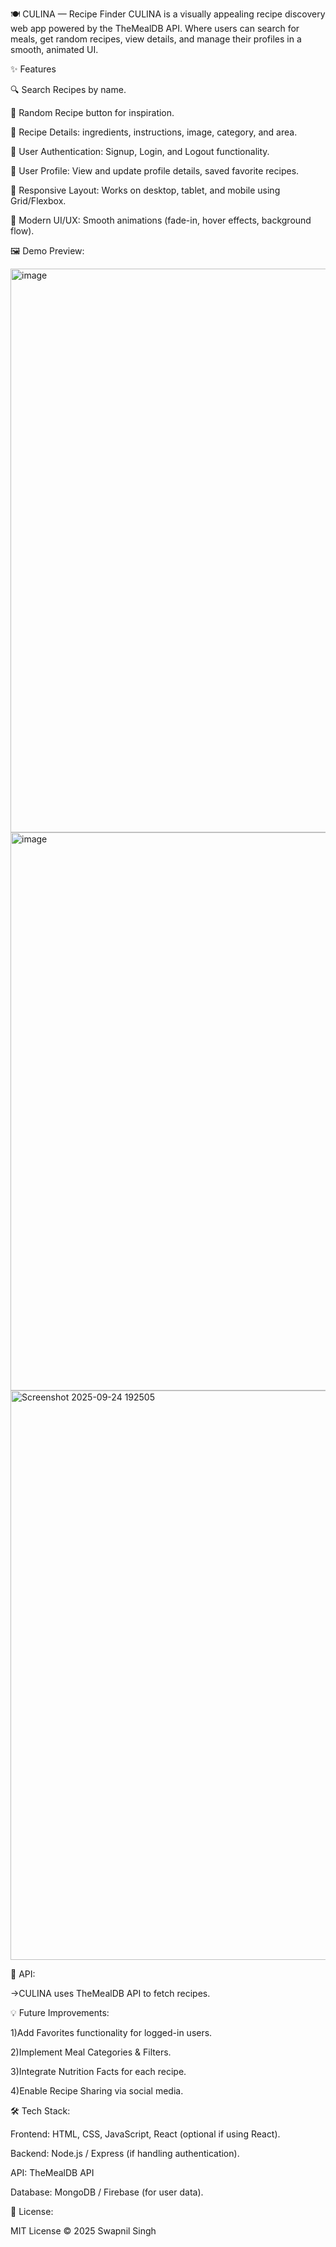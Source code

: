 🍽️ CULINA — Recipe Finder
CULINA is a visually appealing recipe discovery web app powered by the TheMealDB API.
Where users can search for meals, get random recipes, view details, and manage their profiles in a smooth, animated UI.

✨ Features

🔍 Search Recipes by name.

🎲 Random Recipe button for inspiration.

📖 Recipe Details: ingredients, instructions, image, category, and area.

👤 User Authentication: Signup, Login, and Logout functionality.

📝 User Profile: View and update profile details, saved favorite recipes.

📱 Responsive Layout: Works on desktop, tablet, and mobile using Grid/Flexbox.

🎨 Modern UI/UX: Smooth animations (fade-in, hover effects, background flow).

🖼️ Demo Preview:

<img width="1919" height="902" alt="image" src="https://github.com/user-attachments/assets/340cbe46-c345-416c-9082-2c54674af155" />

<img width="1913" height="893" alt="image" src="https://github.com/user-attachments/assets/486f314b-83ab-4c06-bbdd-050b0da4c3b5" />
<img width="1906" height="911" alt="Screenshot 2025-09-24 192505" src="https://github.com/user-attachments/assets/9e26d71b-64e6-4936-9101-b36e73b35c36" />



🔗 API:

->CULINA uses TheMealDB API to fetch recipes.


💡 Future Improvements:

1)Add Favorites functionality for logged-in users.

2)Implement Meal Categories & Filters.

3)Integrate Nutrition Facts for each recipe.

4)Enable Recipe Sharing via social media.

🛠️ Tech Stack:

Frontend: HTML, CSS, JavaScript, React (optional if using React).

Backend: Node.js / Express (if handling authentication).

API: TheMealDB API

Database: MongoDB / Firebase (for user data).

📄 License:

MIT License © 2025 Swapnil Singh






